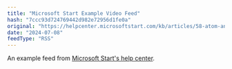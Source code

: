 ```yaml
---
title: "Microsoft Start Example Video Feed"
hash: "7ccc93d724769442d982e72956d1fe0a"
original: "https://helpcenter.microsoftstart.com/kb/articles/58-atom-and-rss-code-examples#rss-video-feed"
date: "2024-07-08"
feedType: "RSS"
---
```


An example feed from [Microsoft Start's help center](https://helpcenter.microsoftstart.com/kb/articles/58-atom-and-rss-code-examples).
